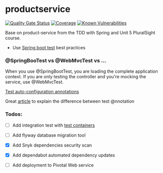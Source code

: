 # productservice

[![Quality Gate Status](https://sonarcloud.io/api/project_badges/measure?project=louisthomas_productservice&metric=alert_status)](https://sonarcloud.io/dashboard?id=louisthomas_productservice) [![Coverage](https://sonarcloud.io/api/project_badges/measure?project=louisthomas_productservice&metric=coverage)](https://sonarcloud.io/dashboard?id=louisthomas_productservice)
[![Known Vulnerabilities](https://snyk.io/test/github/louisthomas/productservice/badge.svg)](https://snyk.io/test/github/louisthomas/productservice)

Base on product-service from the TDD with Spring and Unit 5 PluralSight course.

* Use [Spring boot test](https://docs.spring.io/spring-boot/docs/current/reference/html/boot-features-testing.html) best practices

### @SpringBooTest vs @WebMvcTest vs ...

When you use  @SpringBootTest, you are loading the complete application context. 
If you are only testing the controller and you're mocking the service, use @WebMvcTest. 

[Test auto-configuration annotations](https://docs.spring.io/spring-boot/docs/current/reference/html/test-auto-configuration.html)

Great [article](https://thepracticaldeveloper.com/2017/07/31/guide-spring-boot-controller-tests/) to explain the difference between test @nnotation

### Todos:
- [ ] Add integration test with [test containers](https://github.com/testcontainers/testcontainers-java)
- [ ] Add flyway database migration tool
- [X] Add Snyk dependencies security scan
- [X] Add dependabot automated dependency updates
- [ ] Add deployment to Pivotal Web service

